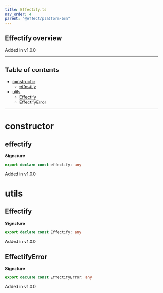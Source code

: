```yaml
---
title: Effectify.ts
nav_order: 4
parent: "@effect/platform-bun"
---
```


## Effectify overview

Added in v1.0.0

---

<h2 class="text-delta">Table of contents</h2>

- [constructor](#constructor)
  - [effectify](#effectify)
- [utils](#utils)
  - [Effectify](#effectify-1)
  - [EffectifyError](#effectifyerror)

---

# constructor

## effectify

**Signature**

```ts
export declare const effectify: any
```

Added in v1.0.0

# utils

## Effectify

**Signature**

```ts
export declare const Effectify: any
```

Added in v1.0.0

## EffectifyError

**Signature**

```ts
export declare const EffectifyError: any
```

Added in v1.0.0
